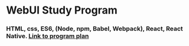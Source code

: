 # WebUI Study Program

### HTML, css, ES6, (Node, npm, Babel, Webpack), React, React Native. [Link to program plan](https://docs.google.com/spreadsheets/d/1YHeA5TOYwLi_D0tri4oWnck8Tz-E3UpTPFfErCnSF8U/edit?usp=sharing)